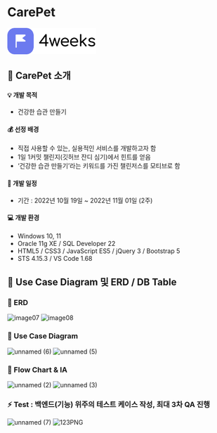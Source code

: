 # CarePet

<img src="fourweeks/src/main/resources/static/images/top_logo.png" width="40%"/>

:information_desk_person: CarePet 소개
------------------------------
#### :bulb: 개발 목적   
* 건강한 습관 만들기

#### :moneybag: 선정 배경
- 직접 사용할 수 있는, 실용적인 서비스를 개발하고자 함
- 1일 1커밋 챌린지(깃허브 잔디 심기)에서 힌트를 얻음
- ‘건강한 습관 만들기’라는 키워드를 가진 챌린저스를 모티브로 함

          
          



#### :calendar: 개발 일정   
* 기간 : 2022년 10월 19일 ~ 2022년 11월 01일 (2주)


#### :computer: 개발 환경   
* Windows 10, 11
* Oracle 11g XE / SQL Developer 22
* HTML5 / CSS3 / JavaScript ES5 / jQuery 3 / Bootstrap 5
* STS 4.15.3 / VS Code 1.68

:clap: Use Case Diagram 및 ERD / DB Table
---------------
### :speech_balloon: ERD
![image07](https://user-images.githubusercontent.com/99001224/215045884-ab428915-97f4-4645-adc7-2e86ffe3ca5d.png)
![image08](https://user-images.githubusercontent.com/99001224/215045893-7ebd5631-d60d-4f6f-88e4-e22737fe21b4.png)


### :speech_balloon:  Use Case Diagram
![unnamed (6)](https://user-images.githubusercontent.com/99001224/215046614-3785bf75-6e11-4fcf-a07a-b5730f9470f2.png)
![unnamed (5)](https://user-images.githubusercontent.com/99001224/215046624-86d0f5bc-c8ac-409c-a4f7-2effc2fb05f3.png)



### :speech_balloon: Flow Chart & IA
![unnamed (2)](https://user-images.githubusercontent.com/99001224/215046000-69e2487a-51fd-458c-8a8b-aa7414d80947.png)
![unnamed (3)](https://user-images.githubusercontent.com/99001224/215046247-a07c7725-610e-4c01-be8f-bf6e3de22e9a.png)


### :zap: Test : 백엔드(기능) 위주의 테스트 케이스 작성, 최대 3차 QA 진행


![unnamed (7)](https://user-images.githubusercontent.com/99001224/215046866-d3e9a30e-f690-4e07-96f6-026a27572d50.png)
![123PNG](https://user-images.githubusercontent.com/99001224/215047019-663d470a-0163-48c1-addd-cabab88cf58c.PNG)


 

 

